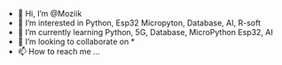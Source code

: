 - 👋 Hi, I’m @Moziik
- 👀 I’m interested in Python, Esp32 Micropyton, Database, AI, R-soft
- 🌱 I’m currently learning Python, 5G, Database, MicroPython Esp32, AI
- 💞️ I’m looking to collaborate on *
- 📫 How to reach me ...

<!---
Moziik/Ziik is a ✨ special ✨ repository because its `README.md` (this file) appears on your GitHub profile.
You can click the Preview link to take a look at your changes.
--->
